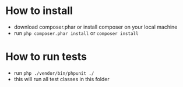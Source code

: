 # How to install
- download composer.phar or install composer on your local machine
- run `php composer.phar install` or `composer install`

# How to run tests
- run `php ./vendor/bin/phpunit ./`
- this will run all test classes in this folder
